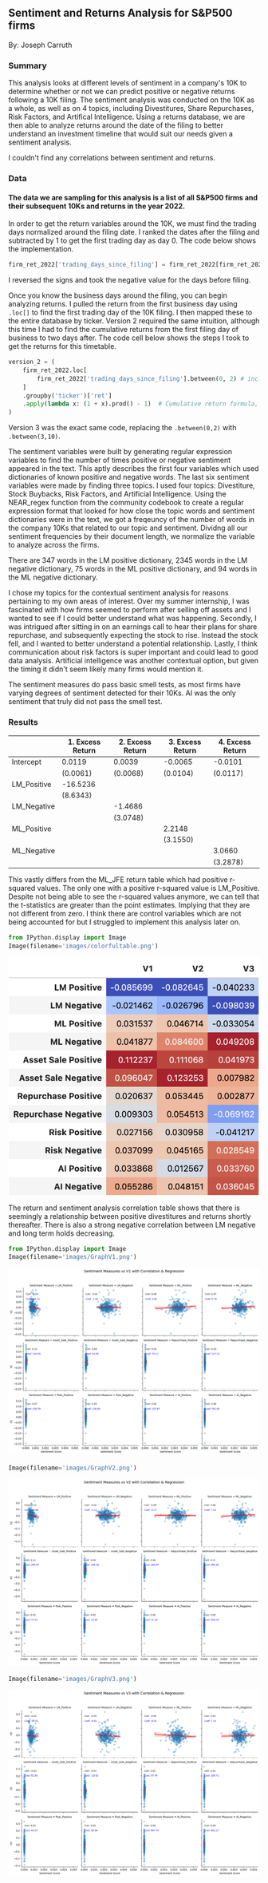 ## Sentiment and Returns Analysis for S&P500 firms
By: Joseph Carruth

### Summary

This analysis looks at different levels of sentiment in a company's 10K to determine whether or not we can predict positive or negative returns following a 10K filing. The sentiment analysis was conducted on the 10K as a whole, as well as on 4 topics, including Divestitures, Share Repurchases, Risk Factors, and Artifical Intelligence. Using a returns database, we are then able to analyze returns around the date of the filing to better understand an investment timeline that would suit our needs given a sentiment analysis. 

I couldn't find any correlations between sentiment and returns.


### Data

#### The data we are sampling for this analysis is a list of all S&P500 firms and their subsequent 10Ks and returns in the year 2022. 

In order to get the return variables around the 10K, we must find the trading days normalized around the filing date. I ranked the dates after the filing and subtracted by 1 to get the first trading day as day 0. The code below shows the implementation. 
``` python
firm_ret_2022['trading_days_since_filing'] = firm_ret_2022[firm_ret_2022['date'] >= firm_ret_2022['Filing Date']].groupby('ticker')['date'].rank(method='first') - 1
```
I reversed the signs and took the negative value for the days before filing. 

Once you know the business days around the filing, you can begin analyzing returns. I pulled the return from the first business day using ```.loc[]``` to find the first trading day of the 10K filing. I then mapped these to the entire database by ticker. Version 2 required the same intuition, although this time I had to find the cumulative returns from the first filing day of business to two days after. The code cell below shows the steps I took to get the returns for this timetable.
``` python
version_2 = (
    firm_ret_2022.loc[
        firm_ret_2022['trading_days_since_filing'].between(0, 2) # inclusive between
    ]
    .groupby('ticker')['ret']
    .apply(lambda x: (1 + x).prod() - 1)  # Cumulative return formula, subtract 1 to get to actual return
)
```
Version 3 was the exact same code, replacing the ```.between(0,2)``` with ```.between(3,10)```.


The sentiment variables were built by generating regular expression variables to find the number of times positive or negative sentiment appeared in the text. This aptly describes the first four variables which used dictionaries of known positive and negative words. The last six sentiment variables were made by finding three topics. I used four topics: Divestiture, Stock Buybacks, Risk Factors, and Artificial Intelligence. Using the NEAR_regex function from the community codebook to create a regular expression format that looked for how close the topic words and sentiment dictionaries were in the text, we got a freqeuncy of the number of words in the company 10Ks that related to our topic and sentiment.  Dividng all our sentiment frequencies by their document length, we normalize the variable to analyze across the firms. 

There are 347 words in the LM positive dictionary, 2345 words in the LM negative dictionary, 75 words in the ML positive dictionary, and 94 words in the ML negative dictionary.

I chose my topics for the contextual sentiment analysis for reasons pertaining to my own areas of interest. Over my summer internship, I was fascinated with how firms seemed to perform after selling off assets and I wanted to see if I could better understand what was happening. Secondly, I was intrigued after sitting in on an earnings call to hear their plans for share repurchase, and subsequently expecting the stock to rise. Instead the stock fell, and I wanted to better understand a potential relationship. Lastly, I think communication about risk factors is super important and could lead to good data analysis. Artificial intelligence was another contextual option, but given the timing it didn't seem likely many firms would mention it. 


The sentiment measures do pass basic smell tests, as most firms have varying degrees of sentiment detected for their 10Ks. AI was the only sentiment that truly did not pass the smell test. 


### Results

|  |	1. Excess Return |	2. Excess Return |	3. Excess Return |	4. Excess Return |
| -- | -- | -- | -- | -- |
| Intercept	| 0.0119 | 0.0039 |	-0.0065 |	-0.0101 |
| | (0.0061)	| (0.0068)| (0.0104) |	(0.0117) |
| LM_Positive |	-16.5236	|  |  |  |		
|  | (8.6343)	|  |  | |				
| LM_Negative	|  |	-1.4686		| | |		
|  |  | 		(3.0748)	|  |  | 			
| ML_Positive	|  |  |		2.2148	|  |		
|  |  |  |		(3.1550)	|  |
| ML_Negative |  |  |	 |		3.0660 |
|  |  |  |  |	(3.2878) |


This vastly differs from the ML_JFE return table which had positive r-squared values. The only one with a positive r-squared value is LM_Positive. Despite not being able to see the r-squared values anymore, we can tell that the t-statistics are greater than the point estimates. Implying that they are not different from zero. I think there are control variables which are not being accounted for but I struggled to implement this analysis later on. 


```python
from IPython.display import Image
Image(filename='images/colorfultable.png') 
```




    
![png](output_8_0.png)
    



The return and sentiment analysis correlation table shows that there is seemingly a relationship between positive divestitures and returns shortly thereafter. There is also a strong negative correlation between LM negative and long term holds decreasing. 


```python
from IPython.display import Image
Image(filename='images/GraphV1.png') 

```




    
![png](output_10_0.png)
    




```python
Image(filename='images/GraphV2.png') 

```




    
![png](output_11_0.png)
    




```python
Image(filename='images/GraphV3.png') 
```




    
![png](output_12_0.png)
    


